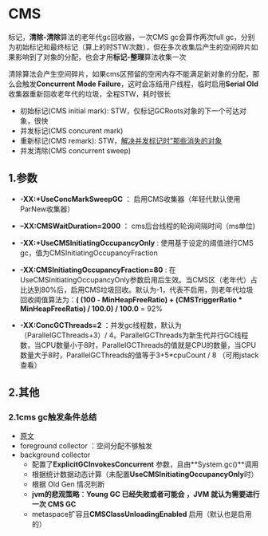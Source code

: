 # CMS

标记，**清除-清除**算法的老年代gc回收器，一次CMS gc会算作两次full gc，分别为初始标记和最终标记（算上的时STW次数），但在多次收集后产生的空间碎片如果影响到了对象的分配，也会才用**标记-整理**算法收集一次

清除算法会产生空间碎片，如果cms区预留的空闲内存不能满足新对象的分配，那么会触发**Concurrent Mode Failure**，这时会冻结用户线程，临时启用**Serial Old**收集器重新回收老年代的垃圾，全程STW，耗时很长

* 初始标记(CMS initial mark): STW，仅标记GCRoots对象的下一个可达对象，很快
* 并发标记(CMS concurent mark)
* 重新标记(CMS remark): STW，[解决并发标记时”那些消失的对象](#标记对象时-并发的可达性分析)
* 并发清除(CMS concurrent sweep)

## 1.参数

- **-XX:+UseConcMarkSweepGC**   ： 启用CMS收集器（年轻代默认使用ParNew收集器）

- **–XX:CMSWaitDuration=2000** ： cms后台线程的轮询间隔时间（ms单位)

- **-XX:+UseCMSInitiatingOccupancyOnly** : 使用基于设定的阈值进行CMS gc，值为CMSInitiatingOccupancyFraction

- **-XX:CMSInitiatingOccupancyFraction=80** : 在UseCMSInitiatingOccupancyOnly参数启用后生效。当CMS区（老年代）占比达到80%后，启用CMS垃圾回收。默认为-1，代表不启用，则老年代垃圾回收阈值算法为：**( (100 - MinHeapFreeRatio) + (CMSTriggerRatio * MinHeapFreeRatio) / 100.0) / 100.0** = 92%

- **-XX:ConcGCThreads=2** ：并发gc线程数，默认为（ParallelGCThreads+3）/ 4。ParallelGCThreads为新生代并行GC线程数，当CPU数量小于8时，ParallelGCThreads的值就是CPU的数量，当CPU数量大于8时，ParallelGCThreads的值等于3+5*cpuCount / 8 （可用jstack查看）

## 2.其他

### 2.1cms gc触发条件总结

- [原文](https://heapdump.cn/article/190389)
-  foreground collector  ：空间分配不够触发
- background collector
  - 配置了**ExplicitGCInvokesConcurrent** 参数，且由**System.gc()**调用
  - 根据统计数据动态计算（未配置**UseCMSInitiatingOccupancyOnly**时）
  - 根据 Old Gen 情况判断
  - **jvm的悲观策略**：**Young GC 已经失败或者可能会  ，JVM 就认为需要进行一次 CMS GC**
  - metaspace扩容且**CMSClassUnloadingEnabled** 启用（默认也是启用的）